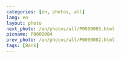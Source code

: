 ```yaml
---
categories: [en, photos, all]
lang: en
layout: photo
next_photo: /en/photos/all/P0000005.html
picname: P0000004
prev_photo: /en/photos/all/P0000002.html
tags: [Bank]
---
```

